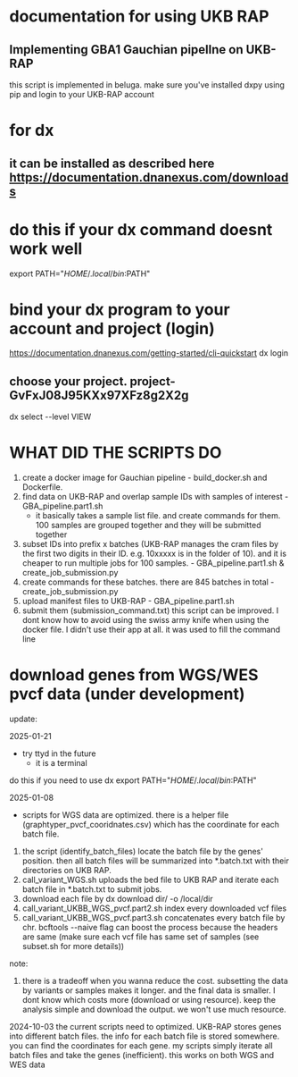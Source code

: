 # documentation for using UKB RAP
## Implementing GBA1 Gauchian pipellne on UKB-RAP
this script is implemented in beluga.
make sure you've installed dxpy using pip
and login to your UKB-RAP account

# for dx
## it can be installed as described here https://documentation.dnanexus.com/downloads
# do this if your dx command doesnt work well
export PATH="$HOME/.local/bin:$PATH"

# bind your dx program to your account and project (login)
https://documentation.dnanexus.com/getting-started/cli-quickstart
dx login
## choose your project. project-GvFxJ08J95KXx97XFz8g2X2g
dx select --level VIEW

# WHAT DID THE SCRIPTS DO
1. create a docker image for Gauchian pipeline - build_docker.sh and Dockerfile.
2. find data on UKB-RAP and overlap sample IDs with samples of interest - GBA_pipeline.part1.sh
    - it basically takes a sample list file. and create commands for them. 100 samples are grouped together and they will be submitted together
3. subset IDs into prefix x batches (UKB-RAP manages the cram files by the first two digits in their ID. e.g. 10xxxxx is in the folder of 10). and it is cheaper to run multiple jobs for 100 samples. - GBA_pipeline.part1.sh & create_job_submission.py
4. create commands for these batches. there are 845 batches in total - create_job_submission.py
5. upload manifest files to UKB-RAP - GBA_pipeline.part1.sh
6. submit them (submission_command.txt)
this script can be improved. I dont know how to avoid using the swiss army knife when using the docker file. I didn't use their app at all. it was used to fill the command line


# download genes from WGS/WES pvcf data (under development)
update:

2025-01-21
- try ttyd in the future
    - it is a terminal



do this if you need to use dx
export PATH="$HOME/.local/bin:$PATH"

2025-01-08
- scripts for WGS data are optimized. there is a helper file (graphtyper_pvcf_cooridnates.csv) which has the coordinate for each batch file. 
1. the script (identify_batch_files) locate the batch file by the genes' position. then all batch files will be summarized into *.batch.txt with their directories on UKB RAP.
2. call_variant_WGS.sh uploads the bed file to UKB RAP and iterate each batch file in *.batch.txt to submit jobs.
3. download each file by dx download dir/ -o /local/dir
4. call_variant_UKBB_WGS_pvcf.part2.sh index every downloaded vcf files
5. call_variant_UKBB_WGS_pvcf.part3.sh concatenates every batch file by chr. bcftools --naive flag can boost the process because the headers are same (make sure each vcf file has same set of samples (see subset.sh for more details))

note:
1. there is a tradeoff when you wanna reduce the cost. subsetting the data by variants or samples makes it longer. and the final data is smaller. I dont know which costs more (download or using resource). keep the analysis simple and download the output. we won't use much resource.


2024-10-03
the current scripts need to optimized.
UKB-RAP stores genes into different batch files. the info for each batch file is stored somewhere. you can find the coordinates for each gene. my scripts simply iterate all batch files and take the genes (inefficient). this works on both WGS and WES data


